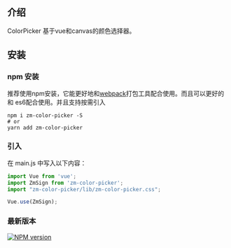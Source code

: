 ## 介绍

ColorPicker 基于vue和canvas的颜色选择器。

## 安装

    
### npm 安装

推荐使用npm安装，它能更好地和[webpack](https://webpack.js.org/)打包工具配合使用。而且可以更好的和
es6配合使用。并且支持按需引入

```shell
npm i zm-color-picker -S
# or 
yarn add zm-color-picker
```

### 引入

在 main.js 中写入以下内容：

```javascript
import Vue from 'vue';
import ZmSign from 'zm-color-picker';
import "zm-color-picker/lib/zm-color-picker.css";

Vue.use(ZmSign);
```

### 最新版本

[![NPM version](https://img.shields.io/npm/v/zm-color-picker)](https://www.npmjs.com/package/zm-color-picker)
